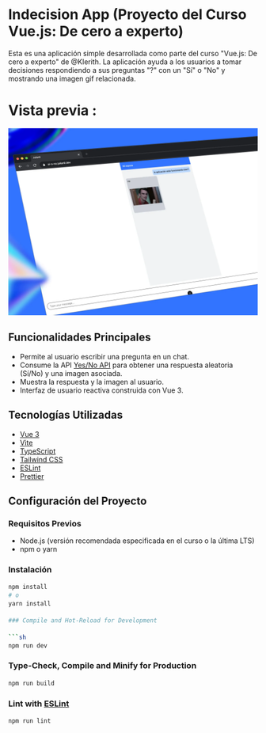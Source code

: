 # Indecision App (Proyecto del Curso Vue.js: De cero a experto)

Esta es una aplicación simple desarrollada como parte del curso "Vue.js: De cero a experto" de @Klerith. La aplicación ayuda a los usuarios a tomar decisiones respondiendo a sus preguntas "?" con un "Sí" o "No" y mostrando una imagen gif relacionada.

# Vista previa :

![alt text](src/assets/imgs/si-o-no.webp)

## Funcionalidades Principales

- Permite al usuario escribir una pregunta en un chat.
- Consume la API [Yes/No API](https://yesno.wtf/api) para obtener una respuesta aleatoria (Sí/No) y una imagen asociada.
- Muestra la respuesta y la imagen al usuario.
- Interfaz de usuario reactiva construida con Vue 3.

## Tecnologías Utilizadas

- [Vue 3](https://vuejs.org/)
- [Vite](https://vitejs.dev/)
- [TypeScript](https://www.typescriptlang.org/)
- [Tailwind CSS](https://tailwindcss.com/)
- [ESLint](https://eslint.org/)
- [Prettier](https://prettier.io/)

## Configuración del Proyecto

### Requisitos Previos

- Node.js (versión recomendada especificada en el curso o la última LTS)
- npm o yarn

### Instalación

````sh
npm install
# o
yarn install

### Compile and Hot-Reload for Development

```sh
npm run dev
````

### Type-Check, Compile and Minify for Production

```sh
npm run build
```

### Lint with [ESLint](https://eslint.org/)

```sh
npm run lint
```
